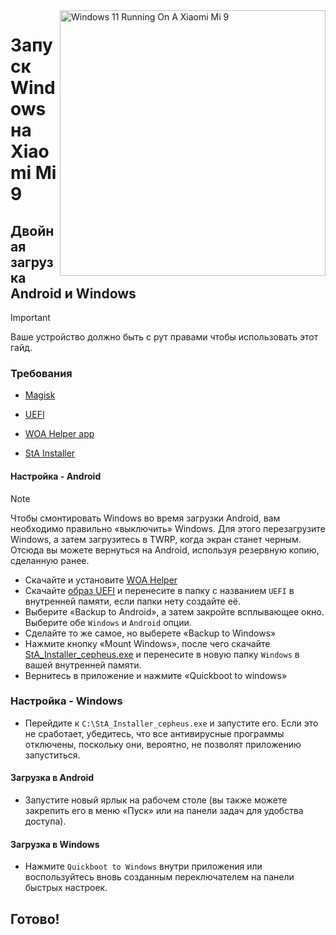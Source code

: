 <img align="right" src="https://raw.githubusercontent.com/woacepheus/Port-Windows-11-Xiaomi-Mi-9/main/cepheus.png" width="425" alt="Windows 11 Running On A Xiaomi Mi 9">

# Запуск Windows на Xiaomi Mi 9

## Двойная загрузка Android и Windows
> [!Important]
> Ваше устройство должно быть с рут правами чтобы использовать этот гайд.

### Требования
- [Magisk](https://github.com/topjohnwu/Magisk/releases/latest)

- [UEFI](https://github.com/woacepheus/Port-Windows-11-Xiaomi-Mi-9/releases/download/1.2/MuCepheusDisableSecureBoot.img)

- [WOA Helper app](https://github.com/Marius586/WoA-Helper-update/releases/tag/WOA)

- [StA Installer](https://github.com/woacepheus/Port-Windows-11-Xiaomi-Mi-9/releases/download/Dualboot/StA_Installer_cepheus.exe)

#### Настройка - Android
> [!NOTE]
>
> Чтобы смонтировать Windows во время загрузки Android, вам необходимо правильно «выключить» Windows. Для этого перезагрузите Windows, а затем загрузитесь в TWRP, когда экран станет черным. Отсюда вы можете вернуться на Android, используя резервную копию, сделанную ранее.

- Скачайте и установите [WOA Helper](https://github.com/woacepheus/Port-Windows-11-Xiaomi-Mi-9/releases/download/Dualboot/woahelper.apk)
- Скачайте [образ UEFI](https://github.com/woacepheus/Port-Windows-11-Xiaomi-Mi-9/releases/download/1.2/MuCepheusDisableSecureBoot.img) и перенесите в папку с названием `UEFI` в внутренней памяти, если папки нету создайте её.
- Выберите «Backup to Android», а затем закройте всплывающее окно. Выберите обе `Windows` и `Android` опции.
- Сделайте то же самое, но выберете «Backup to Windows» 
- Нажмите кнопку «Mount Windows», после чего скачайте [StA_Installer_cepheus.exe](https://github.com/woacepheus/Port-Windows-11-Xiaomi-Mi-9/releases/download/Dualboot/StA_Installer_cepheus.exe) и перенесите в новую папку `Windows` в вашей внутренней памяти.
- Вернитесь в приложение и нажмите «Quickboot to windows»

### Настройка - Windows
- Перейдите к `C:\StA_Installer_cepheus.exe` и запустите его. Если это не сработает, убедитесь, что все антивирусные программы отключены, поскольку они, вероятно, не позволят приложению запуститься.


#### Загрузка в Android
- Запустите новый ярлык на рабочем столе (вы также можете закрепить его в меню «Пуск» или на панели задач для удобства доступа).

#### Загрузка в Windows 
- Нажмите `Quickboot to Windows` внутри приложения или воспользуйтесь вновь созданным переключателем на панели быстрых настроек.

## Готово!

